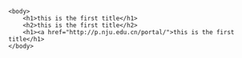 <!DOCTYPE html>
<html>
	<head>
		<meta charset="utf-8" />
		<title></title>
	</head>
	
	<body>
		<h1>this is the first title</h1>
		<h2>this is the first title</h2>
		<h1><a href="http://p.nju.edu.cn/portal/">this is the first title</h1>
	</body>
</html>

